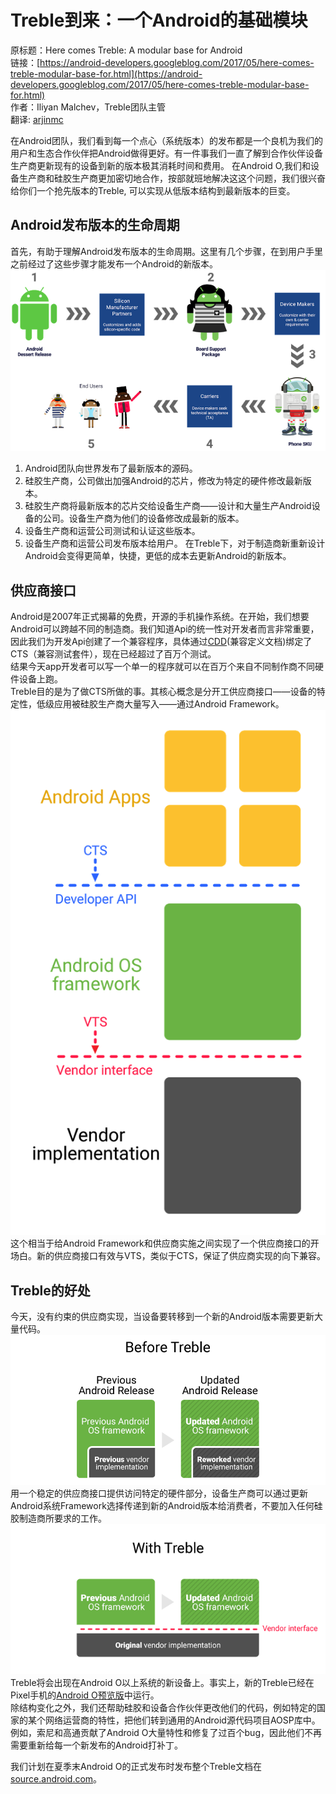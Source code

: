 # Treble到来：一个Android的基础模块
原标题：Here comes Treble: A modular base for Android  
链接：[https://android-developers.googleblog.com/2017/05/here-comes-treble-modular-base-for.html](https://android-developers.googleblog.com/2017/05/here-comes-treble-modular-base-for.html)  
作者：Iliyan Malchev，Treble团队主管  
翻译: [arjinmc](https://github.com/arjinmc)  

在Android团队，我们看到每一个点心（系统版本）的发布都是一个良机为我们的用户和生态合作伙伴把Android做得更好。有一件事我们一直了解到合作伙伴设备生产商更新现有的设备到新的版本极其消耗时间和费用。
在Android O,我们和设备生产商和硅胶生产商更加密切地合作，按部就班地解决这这个问题，我们很兴奋给你们一个抢先版本的Treble, 可以实现从低版本结构到最新版本的巨变。

## Android发布版本的生命周期  

首先，有助于理解Android发布版本的生命周期。这里有几个步骤，在到用户手里之前经过了这些步骤才能发布一个Android的新版本。  
![img](../images/2017.5.12.1.png)  
1. Android团队向世界发布了最新版本的源码。
2. 硅胶生产商，公司做出加强Android的芯片，修改为特定的硬件修改最新版本。
3. 硅胶生产商将最新版本的芯片交给设备生产商——设计和大量生产Android设备的公司。设备生产商为他们的设备修改成最新的版本。
4. 设备生产商和运营公司测试和认证这些版本。
5. 设备生产商和运营公司发布版本给用户。
在Treble下，对于制造商新重新设计Android会变得更简单，快捷，更低的成本去更新Android的新版本。

## 供应商接口

Android是2007年正式揭幕的免费，开源的手机操作系统。在开始，我们想要Android可以跨越不同的制造商。我们知道Api的统一性对开发者而言非常重要，因此我们为开发Api创建了一个兼容程序，具体通过[CDD](https://source.android.com/compatibility/)(兼容定义文档)绑定了CTS（兼容测试套件），现在已经超过了百万个测试。  
结果今天app开发者可以写一个单一的程序就可以在百万个来自不同制作商不同硬件设备上跑。  
Treble目的是为了做CTS所做的事。其核心概念是分开工供应商接口——设备的特定性，低级应用被硅胶生产商大量写入——通过Android Framework。  
![img](../images/2017.5.12.2.png)  
这个相当于给Android Framework和供应商实施之间实现了一个供应商接口的开场白。新的供应商接口有效与VTS，类似于CTS，保证了供应商实现的向下兼容。  

## Treble的好处
今天，没有约束的供应商实现，当设备要转移到一个新的Android版本需要更新大量代码。  
![img](../images/2017.5.12.3.png)  
用一个稳定的供应商接口提供访问特定的硬件部分，设备生产商可以通过更新Android系统Framework选择传递到新的Android版本给消费者，不要加入任何硅胶制造商所要求的工作。  
![img](../images/2017.5.12.4.png)  
Treble将会出现在Android O以上系统的新设备上。事实上，新的Treble已经在Pixel手机的[Android O预览版](https://developer.android.com/preview/download.html)中运行。  
除结构变化之外，我们还帮助硅胶和设备合作伙伴更改他们的代码，例如特定的国家的某个网络运营商的特性，把他们转到通用的Android源代码项目AOSP库中。例如，索尼和高通贡献了Android O大量特性和修复了过百个bug，因此他们不再需要重新给每一个新发布的Android打补丁。  

我们计划在夏季末Android O的正式发布时发布整个Treble文档在[source.android.com](https://source.android.com)。  
